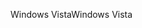 <span data-ttu-id="c1639-101">Windows Vista</span><span class="sxs-lookup"><span data-stu-id="c1639-101">Windows Vista</span></span>